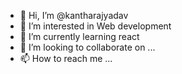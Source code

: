 - 👋 Hi, I’m @kantharajyadav
- 👀 I’m interested in Web development
- 🌱 I’m currently learning react
- 💞️ I’m looking to collaborate on ...
- 📫 How to reach me ...

<!---
kantharajyadav/kantharajyadav is a ✨ special ✨ repository because its `README.md` (this file) appears on your GitHub profile.
You can click the Preview link to take a look at your changes.
--->
